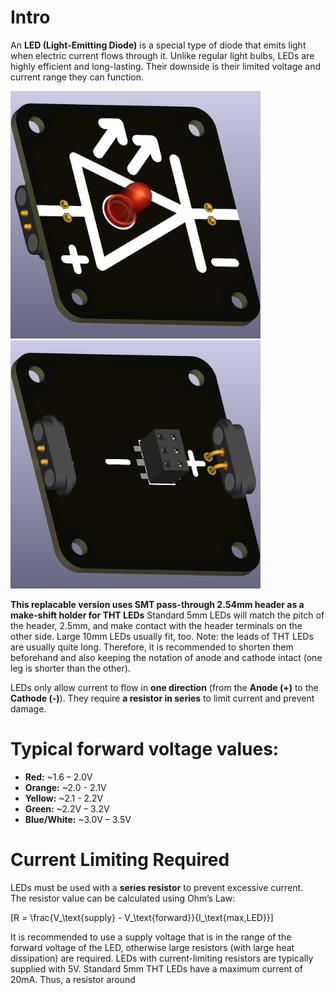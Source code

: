 # Intro  
An **LED (Light-Emitting Diode)** is a special type of diode that emits light when electric current flows through it. Unlike regular light bulbs, LEDs are highly efficient and long-lasting. Their downside is their limited voltage and current range they can function.

<img src="component_LED_THT_replacable_SMT_TOP.png" alt="Circuit Diagram" width="400"> <img src="component_LED_THT_replacable_SMT_BOTTOM.png" alt="Circuit Diagram" width="400">

**This replacable version uses SMT pass-through 2.54mm header as a make-shift holder for THT LEDs** Standard 5mm LEDs will match the pitch of the header, 2.5mm, and make contact with the header terminals on the other side. Large 10mm LEDs usually fit, too. Note: the leads of THT LEDs are usually quite long. Therefore, it is recommended to shorten them beforehand and also keeping the notation of anode and cathode intact (one leg is shorter than the other).

LEDs only allow current to flow in **one direction** (from the **Anode (+)** to the **Cathode (-)**). They require **a resistor in series** to limit current and prevent damage.  

# Typical forward voltage values:  
- **Red:** ~1.6 – 2.0V  
- **Orange:** ~2.0 - 2.1V
- **Yellow:** ~2.1 - 2.2V
- **Green:** ~2.2V – 3.2V  
- **Blue/White:** ~3.0V – 3.5V  

# Current Limiting Required
LEDs must be used with a **series resistor** to prevent excessive current.  
The resistor value can be calculated using Ohm’s Law:  

\[R = \frac{V_\text{supply} - V_\text{forward}}{I_\text{max,LED}}\]

It is recommended to use a supply voltage that is in the range of the forward voltage of the LED, otherwise large resistors (with large heat dissipation) are required. LEDs with current-limiting resistors are typically supplied with 5V. Standard 5mm THT LEDs have a maximum current of 20mA. Thus, a resistor around 
